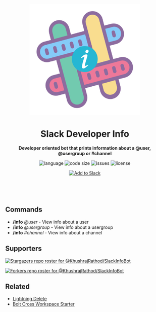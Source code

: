 <div align="center">
    <img src="assets/logo.svg" width="350" height="350" alt="Info icon">
    <h1>Slack Developer Info</h1>
    <p>
        <b>Developer oriented bot that prints information about a @user, @usergroup or #channel</b>
    </p>
    <p>
        <img alt="language" src="https://img.shields.io/github/languages/top/KhushrajRathod/SlackInfoBot" >
        <img alt="code size" src="https://img.shields.io/github/languages/code-size/KhushrajRathod/SlackInfoBot">
        <img alt="issues" src="https://img.shields.io/github/issues/KhushrajRathod/SlackInfoBot" >
        <img alt="license" src="https://img.shields.io/github/license/KhushrajRathod/SlackInfoBot?color=green">
    </p>
    <p>   
        <!-- Add to slack -->
        <a href="https://infobot.khushrajrathod.com"><img alt="Add to Slack" height="40" width="139" src="https://platform.slack-edge.com/img/add_to_slack.png" srcSet="https://platform.slack-edge.com/img/add_to_slack.png 1x, https://platform.slack-edge.com/img/add_to_slack@2x.png 2x" /></a>
    </p>
    <br>
    <br>
    <br>
</div>

## Commands

- **/info** _@user_ - View info about a user
- **/info** _@usergroup_ - View info about a usergroup
- **/info** _#channel_ - View info about a channel

## Supporters

[![Stargazers repo roster for @KhushrajRathod/SlackInfoBot](https://reporoster.com/stars/KhushrajRathod/SlackInfoBot)](https://github.com/KhushrajRathod/SlackInfoBot/stargazers)

[![Forkers repo roster for @KhushrajRathod/SlackInfoBot](https://reporoster.com/forks/KhushrajRathod/SlackInfoBot)](https://github.com/KhushrajRathod/SlackInfoBot/network/members)

## Related

- [Lightning Delete](https://github.com/KhushrajRathod/LightningDelete)
- [Bolt Cross Workspace Starter](https://github.com/KhushrajRathod/BoltCrossWorkspaceStarter)
